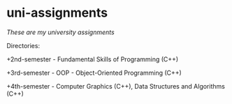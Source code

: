 # uni-assignments

*These are my university assignments*

Directories:

+2nd-semester - Fundamental Skills of Programming (C++)

+3rd-semester - OOP - Object-Oriented Programming (C++)

+4th-semester - Computer Graphics (C++), Data Structures and Algorithms (C++)
